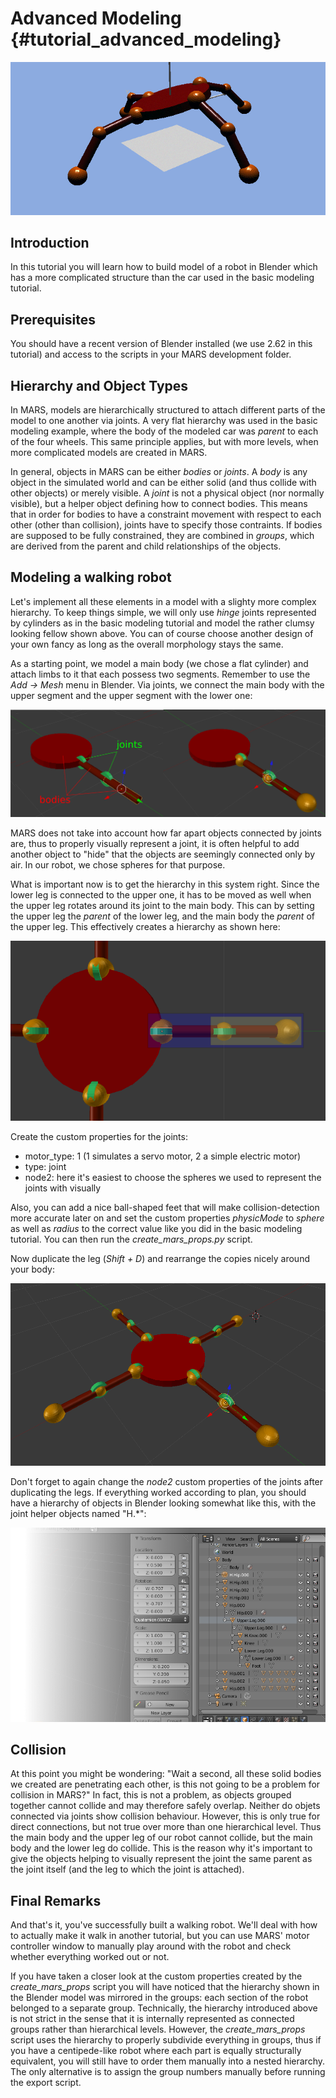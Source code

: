 Advanced Modeling {#tutorial_advanced_modeling}
=================

![](../../src/images/tutorials/advanced_modeling/robot.png)


## Introduction

In this tutorial you will learn how to build model of a robot in Blender which has a more complicated structure than the car used in the basic modeling tutorial.


## Prerequisites

You should have a recent version of Blender installed (we use 2.62 in this tutorial) and access to the scripts in your MARS development folder. 


## Hierarchy and Object Types

In MARS, models are hierarchically structured to attach different parts of the model to one another via joints. A very flat hierarchy was used in the basic modeling example, where the body of the modeled car was *parent* to each of the four wheels. This same principle applies, but with more levels, when more complicated models are created in MARS.

In general, objects in MARS can be either *bodies* or *joints*. A *body* is any object in the simulated world and can be either solid (and thus collide with other objects) or merely visible. A *joint* is not a physical object (nor normally visible), but a helper object defining how to connect bodies. This means that in order for bodies to have a constraint movement with respect to each other (other than collision), joints have to specify those contraints. If bodies are supposed to be fully constrained, they are combined in *groups*, which are derived from the parent and child relationships of the objects.


## Modeling a walking robot

Let's implement all these elements in a model with a slighty more complex hierarchy. To keep things simple, we will only use *hinge* joints represented by cylinders as in the basic modeling tutorial and model the rather clumsy looking fellow shown above. You can of course choose another design of your own fancy as long as the overall morphology stays the same.

As a starting point, we model a main body (we chose a flat cylinder) and attach limbs to it that each possess two segments. Remember to use the *Add -> Mesh* menu in Blender. Via joints, we connect the main body with the upper segment and the upper segment with the lower one:

![](../../src/images/tutorials/advanced_modeling/building_arm.png)

MARS does not take into account how far apart objects connected by joints are, thus to properly visually represent a joint, it is often helpful to add another object to "hide" that the objects are seemingly connected only by air. In our robot, we chose spheres for that purpose.

What is important now is to get the hierarchy in this system right. Since the lower leg is connected to the upper one, it has to be moved as well when the upper leg rotates around its joint to the main body. This can by setting the upper leg the *parent* of the lower leg, and the main body the *parent* of the upper leg. This effectively creates a hierarchy as shown here:

![](../../src/images/tutorials/advanced_modeling/hierarchy.png)

Create the custom properties for the joints:

- motor_type: 1 (1 simulates a servo motor, 2 a simple electric motor)
- type: joint
- node2: here it's easiest to choose the spheres we used to represent the joints with visually
    
Also, you can add a nice ball-shaped feet that will make collision-detection more accurate later on and set the custom properties *physicMode* to *sphere* as well as *radius* to the correct value like you did in the basic modeling tutorial. You can then run the *create_mars_props.py* script.

Now duplicate the leg (*Shift + D*) and rearrange the copies nicely around your body:

![](../../src/images/tutorials/advanced_modeling/overview.png)

Don't forget to again change the *node2* custom properties of the joints after duplicating the legs. If everything worked according to plan, you should have a hierarchy of objects in Blender looking somewhat like this, with the joint helper objects named "H.*":

![](../../src/images/tutorials/advanced_modeling/blender_model_structure.png)


## Collision

At this point you might be wondering: "Wait a second, all these solid bodies we created are penetrating each other, is this not going to be a problem for collision in MARS?" In fact, this is not a problem, as objects grouped together cannot collide and may therefore safely overlap. Neither do objets connected via joints show collision behaviour. However, this is only true for direct connections, but not true over more than one hierarchical level. Thus the main body and the upper leg of our robot cannot collide, but the main body and the lower leg do collide. This is the reason why it's important to give the objects helping to visually represent the joint the same parent as the joint itself (and the leg to which the joint is attached).

## Final Remarks

And that's it, you've successfully built a walking robot. We'll deal with how to actually make it walk in another tutorial, but you can use MARS' motor controller window to manually play around with the robot and check whether everything worked out or not.

If you have taken a closer look at the custom properties created by the *create_mars_props* script you will have noticed that the hierarchy shown in the Blender model was mirrored in the groups: each section of the robot belonged to a separate group. Technically, the hierarchy introduced above is not strict in the sense that it is internally represented as connected groups rather than hierarchical levels. However, the *create_mars_props* script uses the hierarchy to properly subdivide everything in groups, thus if you have a centipede-like robot where each part is equally structurally equivalent, you will still have to order them manually into a nested hierarchy. The only alternative is to assign the group numbers manually before running the export script.

